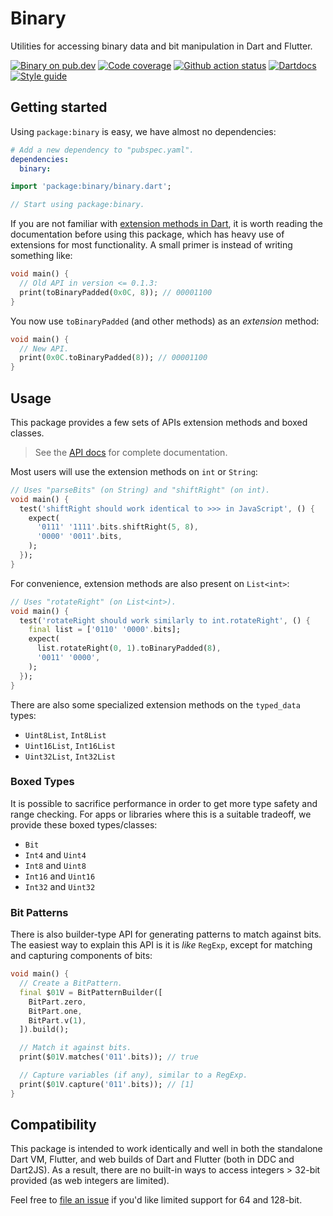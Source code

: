 # Binary

Utilities for accessing binary data and bit manipulation in Dart and Flutter.

[![Binary on pub.dev][pub_img]][pub_url]
[![Code coverage][cov_img]][cov_url]
[![Github action status][gha_img]][gha_url]
[![Dartdocs][doc_img]][doc_url]
[![Style guide][sty_img]][sty_url]

[pub_url]: https://pub.dartlang.org/packages/binary
[pub_img]: https://img.shields.io/pub/v/binary.svg
[gha_url]: https://github.com/matanlurey/binary.dart/actions
[gha_img]: https://github.com/matanlurey/binary.dart/workflows/Dart/badge.svg
[cov_url]: https://codecov.io/gh/matanlurey/binary.dart
[cov_img]: https://codecov.io/gh/matanlurey/binary.dart/branch/master/graph/badge.svg
[doc_url]: https://www.dartdocs.org/documentation/binary/latest
[doc_img]: https://img.shields.io/badge/Documentation-binary-blue.svg
[sty_url]: https://pub.dev/packages/pedantic
[sty_img]: https://img.shields.io/badge/style-pedantic-40c4ff.svg

## Getting started

Using `package:binary` is easy, we have almost no dependencies:

```yaml
# Add a new dependency to "pubspec.yaml".
dependencies:
  binary:
```

```dart
import 'package:binary/binary.dart';

// Start using package:binary.
```

If you are not familiar with [extension methods in Dart][], it is worth reading
the documentation before using this package, which has heavy use of extensions
for most functionality. A small primer is instead of writing something like:

```dart
void main() {
  // Old API in version <= 0.1.3:
  print(toBinaryPadded(0x0C, 8)); // 00001100
}
```

You now use `toBinaryPadded` (and other methods) as an _extension_ method:

```dart
void main() {
  // New API.
  print(0x0C.toBinaryPadded(8)); // 00001100
}
```

[extension methods in dart]: https://dart.dev/guides/language/extension-methods

## Usage

This package provides a few sets of APIs extension methods and boxed classes.

> See the [API docs](https://www.dartdocs.org/documentation/binary/latest) for
> complete documentation.

Most users will use the extension methods on `int` or `String`:

```dart
// Uses "parseBits" (on String) and "shiftRight" (on int).
void main() {
  test('shiftRight should work identical to >>> in JavaScript', () {
    expect(
      '0111' '1111'.bits.shiftRight(5, 8),
      '0000' '0011'.bits,
    );
  });
}
```

For convenience, extension methods are also present on `List<int>`:

```dart
// Uses "rotateRight" (on List<int>).
void main() {
  test('rotateRight should work similarly to int.rotateRight', () {
    final list = ['0110' '0000'.bits];
    expect(
      list.rotateRight(0, 1).toBinaryPadded(8),
      '0011' '0000',
    );
  });
}
```

There are also some specialized extension methods on the `typed_data` types:

- `Uint8List`, `Int8List`
- `Uint16List`, `Int16List`
- `Uint32List`, `Int32List`

### Boxed Types

It is possible to sacrifice performance in order to get more type safety and
range checking. For apps or libraries where this is a suitable tradeoff, we
provide these boxed types/classes:

- `Bit`
- `Int4` and `Uint4`
- `Int8` and `Uint8`
- `Int16` and `Uint16`
- `Int32` and `Uint32`

### Bit Patterns

There is also builder-type API for generating patterns to match against bits.
The easiest way to explain this API is it is _like_ `RegExp`, except for
matching and capturing components of bits:

```dart
void main() {
  // Create a BitPattern.
  final $01V = BitPatternBuilder([
    BitPart.zero,
    BitPart.one,
    BitPart.v(1),
  ]).build();

  // Match it against bits.
  print($01V.matches('011'.bits)); // true

  // Capture variables (if any), similar to a RegExp.
  print($01V.capture('011'.bits)); // [1]
}
```

## Compatibility

This package is intended to work identically and well in both the standalone
Dart VM, Flutter, and web builds of Dart and Flutter (both in DDC and Dart2JS).
As a result, there are no built-in ways to access integers > 32-bit provided (as
web integers are limited).

Feel free to [file an issue][] if you'd like limited support for 64 and 128-bit.

[file an issue]: https://github.com/matanlurey/binary.dart/issues
